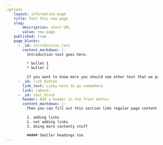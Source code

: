 ```yaml
---
_options
    layout: information-page
    title: Test this new page
    slug:
        description: short URL
        value: new page
    published: true
    page_blocks:
      - _id: introduction_text
        content_markdown: |-
          Introduction text goes here.
    
          * bullet 1
          * bullet 2
    
          If you want to know more you should see other text that we put here.
      - _id: link_button
        link_text: Linky here to go somewhere
        link: /about/
      - _id: text_block
        header: Add a header in the front matter
        content_markdown: |-
          Then you can fill out this section like regular page content. By:
    
          1. adding links
          2. not adding links
          3. doing more contenty stuff
    
          ##### Smaller headings too
---
```

